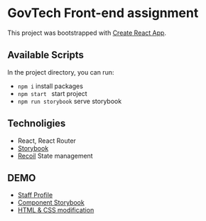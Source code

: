 # GovTech Front-end assignment

This project was bootstrapped with [Create React App](https://github.com/facebook/create-react-app).

## Available Scripts

In the project directory, you can run:

- `npm i` install packages
- `npm start ` start project
- `npm run storybook` serve storybook

## Technoligies

- React, React Router
- [Storybook](https://storybook.js.org/)
- [Recoil](https://recoiljs.org/) State management

## DEMO

- [Staff Profile](https://govtech-test.herokuapp.com/)
- [Component Storybook](http://govtech-storybook.herokuapp.com/?path=/story/app-module--app-module)
- [HTML & CSS modification](https://govtech-test.herokuapp.com/message.html)
